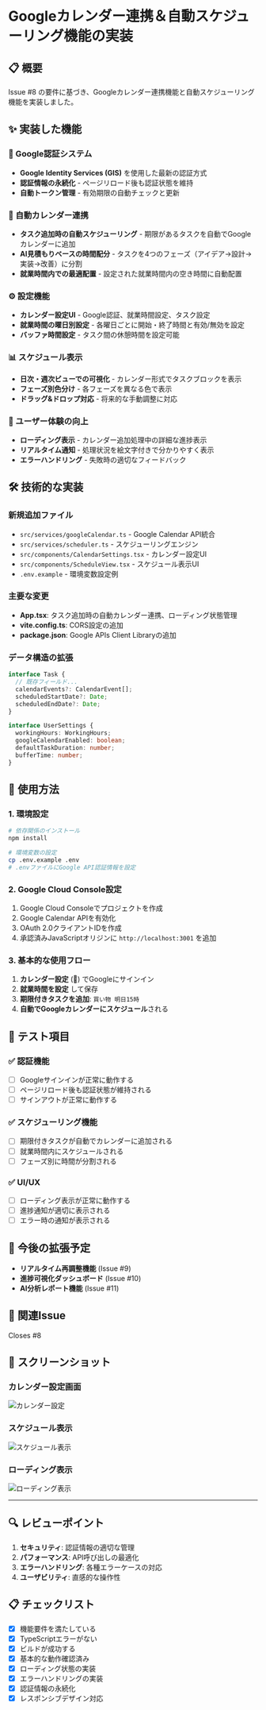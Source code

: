 # Googleカレンダー連携＆自動スケジューリング機能の実装

## 📋 概要
Issue #8 の要件に基づき、Googleカレンダー連携機能と自動スケジューリング機能を実装しました。

## ✨ 実装した機能

### 🔐 Google認証システム
- **Google Identity Services (GIS)** を使用した最新の認証方式
- **認証情報の永続化** - ページリロード後も認証状態を維持
- **自動トークン管理** - 有効期限の自動チェックと更新

### 📅 自動カレンダー連携
- **タスク追加時の自動スケジューリング** - 期限があるタスクを自動でGoogleカレンダーに追加
- **AI見積もりベースの時間配分** - タスクを4つのフェーズ（アイデア→設計→実装→改善）に分割
- **就業時間内での最適配置** - 設定された就業時間内の空き時間に自動配置

### ⚙️ 設定機能
- **カレンダー設定UI** - Google認証、就業時間設定、タスク設定
- **就業時間の曜日別設定** - 各曜日ごとに開始・終了時間と有効/無効を設定
- **バッファ時間設定** - タスク間の休憩時間を設定可能

### 📊 スケジュール表示
- **日次・週次ビューでの可視化** - カレンダー形式でタスクブロックを表示
- **フェーズ別色分け** - 各フェーズを異なる色で表示
- **ドラッグ&ドロップ対応** - 将来的な手動調整に対応

### 🔄 ユーザー体験の向上
- **ローディング表示** - カレンダー追加処理中の詳細な進捗表示
- **リアルタイム通知** - 処理状況を絵文字付きで分かりやすく表示
- **エラーハンドリング** - 失敗時の適切なフィードバック

## 🛠️ 技術的な実装

### 新規追加ファイル
- `src/services/googleCalendar.ts` - Google Calendar API統合
- `src/services/scheduler.ts` - スケジューリングエンジン
- `src/components/CalendarSettings.tsx` - カレンダー設定UI
- `src/components/ScheduleView.tsx` - スケジュール表示UI
- `.env.example` - 環境変数設定例

### 主要な変更
- **App.tsx**: タスク追加時の自動カレンダー連携、ローディング状態管理
- **vite.config.ts**: CORS設定の追加
- **package.json**: Google APIs Client Libraryの追加

### データ構造の拡張
```typescript
interface Task {
  // 既存フィールド...
  calendarEvents?: CalendarEvent[];
  scheduledStartDate?: Date;
  scheduledEndDate?: Date;
}

interface UserSettings {
  workingHours: WorkingHours;
  googleCalendarEnabled: boolean;
  defaultTaskDuration: number;
  bufferTime: number;
}
```

## 🚀 使用方法

### 1. 環境設定
```bash
# 依存関係のインストール
npm install

# 環境変数の設定
cp .env.example .env
# .envファイルにGoogle API認証情報を設定
```

### 2. Google Cloud Console設定
1. Google Cloud Consoleでプロジェクトを作成
2. Google Calendar APIを有効化
3. OAuth 2.0クライアントIDを作成
4. 承認済みJavaScriptオリジンに `http://localhost:3001` を追加

### 3. 基本的な使用フロー
1. **カレンダー設定** (📅) でGoogleにサインイン
2. **就業時間を設定** して保存
3. **期限付きタスクを追加**: `買い物 明日15時`
4. **自動でGoogleカレンダーにスケジュール**される

## 🧪 テスト項目

### ✅ 認証機能
- [ ] Googleサインインが正常に動作する
- [ ] ページリロード後も認証状態が維持される
- [ ] サインアウトが正常に動作する

### ✅ スケジューリング機能
- [ ] 期限付きタスクが自動でカレンダーに追加される
- [ ] 就業時間内にスケジュールされる
- [ ] フェーズ別に時間が分割される

### ✅ UI/UX
- [ ] ローディング表示が正常に動作する
- [ ] 進捗通知が適切に表示される
- [ ] エラー時の通知が表示される

## 📝 今後の拡張予定

- **リアルタイム再調整機能** (Issue #9)
- **進捗可視化ダッシュボード** (Issue #10)
- **AI分析レポート機能** (Issue #11)

## 🔗 関連Issue

Closes #8

## 📸 スクリーンショット

### カレンダー設定画面
![カレンダー設定](docs/calendar-settings.png)

### スケジュール表示
![スケジュール表示](docs/schedule-view.png)

### ローディング表示
![ローディング表示](docs/loading-states.png)

---

## 🔍 レビューポイント

1. **セキュリティ**: 認証情報の適切な管理
2. **パフォーマンス**: API呼び出しの最適化
3. **エラーハンドリング**: 各種エラーケースの対応
4. **ユーザビリティ**: 直感的な操作性

## 📋 チェックリスト

- [x] 機能要件を満たしている
- [x] TypeScriptエラーがない
- [x] ビルドが成功する
- [x] 基本的な動作確認済み
- [x] ローディング状態の実装
- [x] エラーハンドリングの実装
- [x] 認証情報の永続化
- [x] レスポンシブデザイン対応
